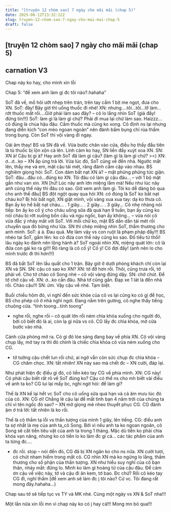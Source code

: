 ```yaml
---
title: "[truyện 12 chòm sao] 7 ngày cho mãi mãi (chap 5)"
date: 2025-06-12T13:32:12Z
slug: truyen-12-chom-sao-7-ngay-cho-mai-mai-chap-5
draft: false
---
```


## [truyện 12 chòm sao] 7 ngày cho mãi mãi (chap 5)

## carnation V3

Chap này ko hay, cho mình xin lỗi 
 
Chap 5: “để xem anh làm gì đc tôi nào?.hahaha”
 
SoT đã về, mồ hôi ướt nhẹp trên trán, trên tay cầm 1 bịt me ngọt, đưa cho XN.
SoT: đây! Bây giờ thì uống thuốc đi nhé!
XN: nhưng….tôi…tôi…lỡ làm…rớt thuốc mất rồi….Giờ phải làm sao đây? – cô lo lắng nhìn SoT (giả đấy! đừng tin!!!)
SoT: làm gì là làm gì chứ? Phải đi mua lại chứ làm sao. Haizzz…cô đúng là chúa hậu đậu. Cầm thuốc mà cũng ko xong.
Cô định ns lại nhưng đang diễn kịch “con mèo ngoan ngoãn” nên đành bấm bụng chỉ rủa thầm trong bụng. Còn SoT thì vội vàng đi ngay.
 
Oái âm thay! BS và SN đã về. Vừa bước chân vào cửa, điều họ thấy đầu tiên là tủ thuốc bị lộn xộn cả lên. Linh cảm ko hay, SN liền đấy xuýt xoa XN.
SN: XN à! Cậu bị gì à? Hay anh SoT đã làm gì cậu? (làm gì là làm gì chứ? ><)
XN: ơ...ơ...ko – XN ấp úng trả lời.
Vừa lúc đó, SoT cũng về đến nhà. Ngước mắt lên, thấy mẹ và em, mặt cậu tái mét, răng đánh cầm cập vào nhau.
BS nghiêm giọng hỏi: SoT. Con dám bắt nạt XN à? – mặt phừng phừng tức giận.
SoT: đâu...đâu có...đúng ko XN. Tôi đâu có làm gì cậu đâu... – với 1 bộ mặt gần như van xin.
XN [hứ! Lúc nãy anh lớn miệng lắm mà! Nếu như lúc nãy anh cũng thế này thì đâu có sao. Giờ xem anh làm gì. Tôi ko dễ dàng bỏ qua cho anh thế đâu]
BS đột ngột quay qua hỏi XN: có đúng là SoT ko bắt nạt cháu ko?
Bị hỏi bất ngờ, XN giật mình, vội vàng xua xua tay: dạ ko thưa cô. Bạn ấy ko hề bắt nạt cháu...
. 1 giây...
. 2 giây...
. 3 giây...
Cô nhẹ nhàng nói tiếp: bn ấy ko cố ý cho cháu uống sữa đã quá hạn 9 tuần, bạn ấy cũng ko nói cháu bị rớt xuống bồn cầu và ngu ngốc, bạn ấy không... – vừa nói cô vừa đắc ý nháy mắt với SoT.
Với mỗi chữ ko, mặt BS dần dần tái mét rồi chuyển qua đỏ bừng như lửa. SN thì chép miệng nhìn SoT, thầm thương cho anh mình.
SoT: á á. Đau quá. Mẹ làm vậy vs con ruột là phạm pháp đấy!!!
BS nhéo tai SoT, gầm lên: ko có đứa con thế này cũng ko sao. Đồ tiểu tử thối! lâu ngày ko đánh nên lộng hành à?
SoT ngoái nhìn XN, miệng quát lớn: cô là đứa con gái ko ra gì!!! Rõ ràng là cô cố ý! Cố ý! Cô đợi đấy! (anh nên lo cho mình trước đi thì hơn!!!)
 
BS đã bắt SoT lên lầu quất cho 1 trận. Bây giờ ở dưới phòng khách chỉ còn lại XN và SN.
SN: cậu có sao ko XN?
XN: tớ đỡ hơn rồi. Thôi, cũng trưa rồi, tớ phải về. Cho tớ chào cô Song nhé – cô vội vàng đứng dậy.
SN: chờ chút. Để tớ chở cậu về.
XN: ơ…ko cần đâu. Nhà tớ cũng gần. Đạp xe 1 lát là đến nhà rồi. Chào cậu!!!
SN: ừm. Vậy cậu về nhé. Tạm biệt.
 
 
Buổi chiều hôm đó, vì nghĩ đến sức khỏe của cô vs lại cũng ko có gì để học, BS cho phép cô ở nhà nghỉ ngơi. Đang nằm trên gường, cô nghe thấy tiếng chuông cửa.
“tính toong…tính toong”
- nghe rồi, nghe rồi – cô quát lớn rồi ném chìa khóa xuống cho người đó, bởi cô biết đó là ai, còn lạ gì nữa vs cô.
CG lấy đc chìa khóa, mở cửa bước vào nhà.
 
Cánh cửa phòng mở ra. Có gì đó lóe sáng đang bay về phía XN. Cô vội vàng chụp lấy, mở tay ra thì đó chính là chiếc chìa khóa cô vừa ném xuống cho CG.
- tớ tưởng cậu chết lun rồi chứ, ai ngờ vẫn còn sức chụp đc chìa khóa – CG châm chọc.
XN: tất nhiên! XN này sao mà chết đc – XN cười, đáp lại.
 
Như phát hiện đc điều gì đó, cô liền kéo tay CG về phía mình.
XN: CG này! Có phải cậu biết rất rõ về SoT đúng ko? Cậu có thể ns cho mh biết vài điều về anh ta ko?
CG lui lại mấy bc, nghi ngờ hỏi: để làm gì?
 
Thế là XN kể lại hết vc SoT cho cô uống sữa quá hạn và cả âm mưu lúc đó của cô.
XN: CG ơi! Chẳng lẽ cậu lại để mất tình bạn 4 năm trời của chúng ta chỉ vì tên ngốc đó sao? – XN mở giọng mè nheo thuyết phục CG.
CG đành ậm ờ trả lời: tất nhiên là ko rồi.
 
Thế là cô thầm tạ lỗi vs thần tượng của mình 1 giây, lên tiếng.
CG: điều anh ta sợ nhất là mẹ của anh ta_cô Song. Bởi vì nếu anh ta ko ngoan ngoãn, cô Song sẽ cắt tiền tiêu vặt của anh ta trong 1 tháng. Mặc dù tiền ko phải chìa khóa vạn năng, nhưng ko có tiền lo ko làm đc gì cả... các tác phẩm của anh ta từng đc....
- đc rồi. stop – nói đến đó, CG đã bị XN ngăn ko cho ns nữa.
XN cười tươi, có chút nham hiểm trong mắt cô.
CG nhìn XN mà ko ngừng lo lắng, thầm thương cho số phận của thần tượng.
XN như hiểu suy nghĩ của cô bạn thân, nháy mắt: đừng lo. Mình ko làm gì hoàng tử của cậu đâu. Để cảm ơn cậu về việc này, tớ và cậu đi ăn kem, tớ bao. Đc chứ?
Rồi cô kéo tay CG đi, nghĩ thầm [để xem anh sẽ làm đc j tôi nào? Cứ vc. Tôi đang rất mong đây.hahaha...)
 
Chap sau tớ sẽ tiếp tục vs TY và MK nhé. Cùng một ngày vs XN & SoT nha!!!
 
Một lần nữa xin lỗi mn vì chap này ko có j hay cả!!! Mong mn bỏ qua!!!